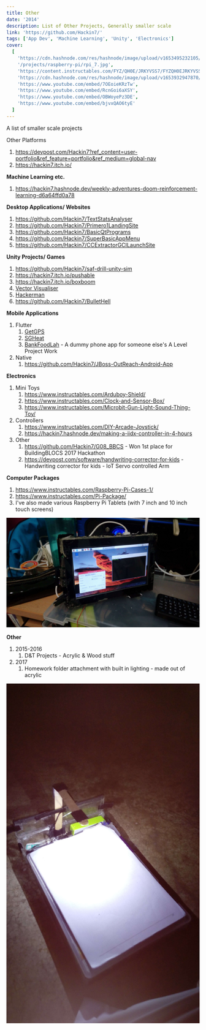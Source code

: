 ```yaml
---
title: Other
date: '2014'
description: List of Other Projects, Generally smaller scale
link: 'https://github.com/Hackin7/'
tags: ['App Dev', 'Machine Learning', 'Unity', 'Electronics']
cover:
  [
    'https://cdn.hashnode.com/res/hashnode/image/upload/v1653495232105/OJT-yxEJF.png',
    '/projects/raspberry-pi/rpi_7.jpg',
    'https://content.instructables.com/FYZ/QH0E/JRKYVSS7/FYZQH0EJRKYVSS7.jpg',
    'https://cdn.hashnode.com/res/hashnode/image/upload/v1653932947870/OS6SnMHgb.jpg',
    'https://www.youtube.com/embed/7OEoieKRzTw',
    'https://www.youtube.com/embed/RcnGoi6aXSY',
    'https://www.youtube.com/embed/OBWoyePz3DE',
    'https://www.youtube.com/embed/bjvxQAO6tyE'
  ]
---
```


A list of smaller scale projects

Other Platforms

1. https://devpost.com/Hackin7?ref_content=user-portfolio&ref_feature=portfolio&ref_medium=global-nav
2. https://hackin7.itch.io/

**Machine Learning etc.**

1. https://hackin7.hashnode.dev/weekly-adventures-doom-reinforcement-learning-d6a64ffd0a78

**Desktop Applications/ Websites**

1. https://github.com/Hackin7/TextStatsAnalyser
1. https://github.com/Hackin7/Primero1LandingSite
1. https://github.com/Hackin7/BasicQtPrograms
1. https://github.com/Hackin7/SuperBasicAppMenu
1. https://github.com/Hackin7/CCExtractorGCILaunchSite

**Unity Projects/ Games**

1. https://github.com/Hackin7/saf-drill-unity-sim
1. https://hackin7.itch.io/pushable
1. https://hackin7.itch.io/boxboom
1. [Vector Visualiser](https://hackin7.itch.io/vector-visualiser)
1. [Hackerman](https://hackin7.itch.io/hackerman)
1. https://github.com/Hackin7/BulletHell

**Mobile Applications**

1. Flutter
   1. [GetGPS](https://github.com/Hackin7/GetGPS)
   1. [SGHeat](https://github.com/Hackin7/SGHeat)
   1. [BankFoodLah](https://github.com/Hackin7/BankFoodLah) - A dummy phone app for someone else's A Level Project Work
1. Native
   1. https://github.com/Hackin7/JBoss-OutReach-Android-App

**Electronics**

1. Mini Toys
   1. https://www.instructables.com/Arduboy-Shield/
   1. https://www.instructables.com/Clock-and-Sensor-Box/
   1. https://www.instructables.com/Microbit-Gun-Light-Sound-Thing-Toy/
1. Controllers
   1. https://www.instructables.com/DIY-Arcade-Joystick/
   1. https://hackin7.hashnode.dev/making-a-iidx-controller-in-4-hours
1. Other
   1. https://github.com/Hackin7/G08_BBCS - Won 1st place for BuildingBLOCS 2017 Hackathon
   2. https://devpost.com/software/handwriting-corrector-for-kids - Handwriting corrector for kids - IoT Servo controlled Arm

**Computer Packages**

1. https://www.instructables.com/Raspberry-Pi-Cases-1/
1. https://www.instructables.com/Pi-Package/
1. I've also made various Raspberry Pi Tablets (with 7 inch and 10 inch touch screens)

![Raspberry Pi Tablet](/projects/raspberry-pi/rpi_7.jpg)

**Other**

1. 2015-2016
   1. D&T Projects - Acrylic & Wood stuff
1. 2017
   1. Homework folder attachment with built in lighting - made out of acrylic

![Homework Folder](/projects/hw_folder.jpg)
